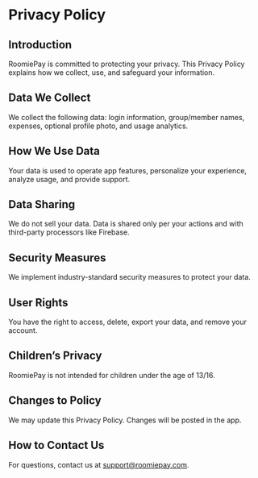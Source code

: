 # Privacy Policy

## Introduction
RoomiePay is committed to protecting your privacy. This Privacy Policy explains how we collect, use, and safeguard your information.

## Data We Collect
We collect the following data: login information, group/member names, expenses, optional profile photo, and usage analytics.

## How We Use Data
Your data is used to operate app features, personalize your experience, analyze usage, and provide support.

## Data Sharing
We do not sell your data. Data is shared only per your actions and with third-party processors like Firebase.

## Security Measures
We implement industry-standard security measures to protect your data.

## User Rights
You have the right to access, delete, export your data, and remove your account.

## Children’s Privacy
RoomiePay is not intended for children under the age of 13/16.

## Changes to Policy
We may update this Privacy Policy. Changes will be posted in the app.

## How to Contact Us
For questions, contact us at support@roomiepay.com.
